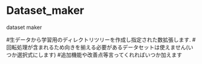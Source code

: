 # Dataset_maker
dataset maker

#生データから学習用のディレクトリツリーを作成し指定された数拡張します.
#回転処理が含まれるため向きを揃える必要があるデータセットは使えません(いつか選択式にします)
#追加機能や改善点等言ってくれればいつか加えます
